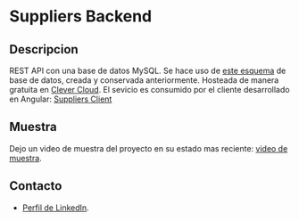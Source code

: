 # Suppliers Backend

## Descripcion

REST API con una base de datos MySQL. Se hace uso de [este esquema](https://github.com/FacuConci21/my-sql) de base de datos,
creada y conservada anteriormente. Hosteada de manera gratuita en [Clever Cloud](https://www.clever-cloud.com/en/). El sevicio
es consumido por el cliente desarrollado en Angular: [Suppliers Client](https://github.com/FacuConci21/suppliers-client)

## Muestra

Dejo un video de muestra del proyecto en su estado mas reciente: [video de muestra](https://youtu.be/tEyrS0r6D_4).

## Contacto

- [Perfil de LinkedIn](https://www.linkedin.com/in/facundo-ignacio-conci-caceres/).
